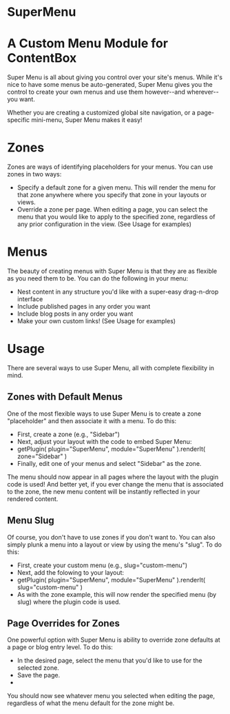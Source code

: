 SuperMenu
=========

A Custom Menu Module for ContentBox
===================================
Super Menu is all about giving you control over your site's menus. While it's nice to have some menus be auto-generated, Super Menu gives you the control to create your own menus and use them however--and wherever--you want.

Whether you are creating a customized global site navigation, or a page-specific mini-menu, Super Menu makes it easy!

Zones
=====
Zones are ways of identifying placeholders for your menus. You can use zones in two ways:

* Specify a default zone for a given menu. This will render the menu for that zone anywhere where you specify that zone in your layouts or views.
* Override a zone per page. When editing a page, you can select the menu that you would like to apply to the specified zone, regardless of any prior configuration in the view.
(See Usage for examples)

Menus
=====
The beauty of creating menus with Super Menu is that they are as flexible as you need them to be. You can do the following in your menu:

* Nest content in any structure you'd like with a super-easy drag-n-drop interface
* Include published pages in any order you want
* Include blog posts in any order you want
* Make your own custom links!
(See Usage for examples)

Usage
=====
There are several ways to use Super Menu, all with complete flexibility in mind.

Zones with Default Menus
------------------------
One of the most flexible ways to use Super Menu is to create a zone "placeholder" and then associate it with a menu. To do this:

* First, create a zone (e.g., "Sidebar")
* Next, adjust your layout with the code to embed Super Menu:
 * getPlugin( plugin="SuperMenu", module="SuperMenu" ).renderIt( zone="Sidebar" )
* Finally, edit one of your menus and select "Sidebar" as the zone.

The menu should now appear in all pages where the layout with the plugin code is used! And better yet, if you ever change the menu that is associated to the zone, the new menu content will be instantly reflected in your rendered content.

Menu Slug
---------
Of course, you don't have to use zones if you don't want to. You can also simply plunk a menu into a layout or view by using the menu's "slug". To do this:

* First, create your custom menu (e.g., slug="custom-menu")
* Next, add the folowing to your layout:
 * getPlugin( plugin="SuperMenu", module="SuperMenu" ).renderIt( slug="custom-menu" )
* As with the zone example, this will now render the specified menu (by slug) where the plugin code is used.

Page Overrides for Zones
------------------------
One powerful option with Super Menu is ability to override zone defaults at a page or blog entry level. To do this:

* In the desired page, select the menu that you'd like to use for the selected zone.
* Save the page.
* 
You should now see whatever menu you selected when editing the page, regardless of what the menu default for the zone might be.